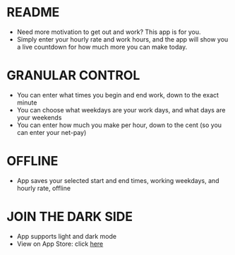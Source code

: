 # README
- Need more motivation to get out and work? This app is for you.
- Simply enter your hourly rate and work hours, and the app will show you a live countdown for how much more you can make today.
# GRANULAR CONTROL
- You can enter what times you begin and end work, down to the exact minute
- You can choose what weekdays are your work days, and what days are your weekends
- You can enter how much you make per hour, down to the cent (so you can enter your net-pay)
# OFFLINE
- App saves your selected start and end times, working weekdays, and hourly rate, offline
# JOIN THE DARK SIDE
- App supports light and dark mode
- View on App Store: click [here](https://apps.apple.com/us/developer/daniel-springer/id1402417666)